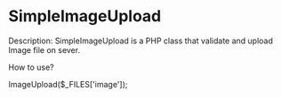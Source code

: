 # SimpleImageUpload
Description: SimpleImageUpload is a PHP class that validate and upload Image file on sever.

How to use?

<?php
require_once("SimpleImageUpload");

$obj->ImageUpload($_FILES['image']);





